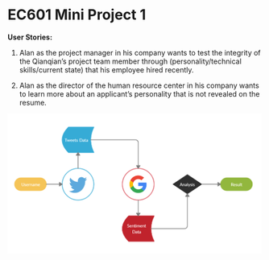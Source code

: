# EC601 Mini Project 1

**User Stories:**

1. Alan as the project manager in his company wants to test the integrity of the Qianqian’s project team member through (personality/technical skills/current state) that his employee hired recently.

2. Alan as the director of the human resource center in his company wants to learn more about an applicant’s personality that is not revealed on the resume. 


![floatchart](./float_chart.PNG)
